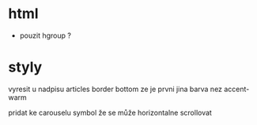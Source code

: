 # html
- pouzit hgroup ?

# styly
vyresit u nadpisu articles border bottom ze je prvni jina barva nez accent-warm

pridat ke carouselu symbol že se může horizontalne scrollovat